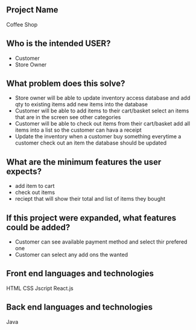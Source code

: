 ## Project Name
Coffee Shop

## Who is the intended USER?
- Customer
- Store Owner

## What problem does this solve?

- Store owner will be able to update inventory
  access database and add qty to existing items
  add new items into the database
- Customer will be able to add items to their cart/basket
  select an items that are in the screen
  see other categories
- Customer will be able to check out items from their cart/basket
  add all items into a list so the customer can hava a receipt
- Update the inventory when a customer buy something
  everytime a customer check out an item the database should be updated

## What are the minimum features the user expects?
- add item to cart
- check out items
- reciept that will show their total and list of items they bought


## If this project were expanded, what features could be added?
- Customer can see available payment method and select thir prefered one
- Customer can select any add ons the wanted

## Front end languages and technologies
 HTML CSS Jscript React.js

 ## Back end languages and technologies
 Java
